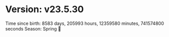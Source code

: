 # Version: v23.5.30
Time since birth: 8583 days, 205993 hours, 12359580 minutes, 741574800 seconds
Season: Spring 🌸
